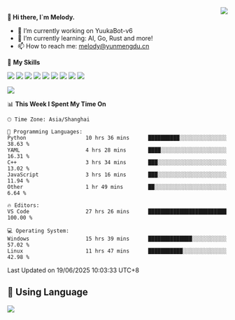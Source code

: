 <a href="#">
  <img align="right" src="https://github-readme-stats.vercel.app/api?username=melodyyuuka&count_private=true&show_icons=true" />
</a>

**👋 Hi there, I`m Melody.**

- 🔭 I’m currently working on YuukaBot-v6
- 🌱 I’m currently learning: AI, Go, Rust and more!
- 📫 How to reach me: melody@yunmengdu.cn

🌟 **My Skills** 

![](https://img.shields.io/badge/-Python-3e74a2?style=flat-square&logo=Python&logoColor=fff)
![](https://img.shields.io/badge/-Java-007396?style=flat-square&logo=OpenJDK&logoColor=fff)
![](https://img.shields.io/badge/-Node.js-339933?style=flat-square&logo=Node.js&logoColor=fff)
![](https://img.shields.io/badge/-Git-f05032?style=flat-square&logo=git&logoColor=fff)
![](https://img.shields.io/badge/-PostgreSQL-4169e1?style=flat-square&logo=PostgreSQL&logoColor=fff)
![](https://img.shields.io/badge/-Rust-000000?style=flat-square&logo=rust&logoColor=fff)
![](https://img.shields.io/badge/-VSCode-007acc?style=flat-square&logo=Visual-Studio-Code&logoColor=fff)
![](https://img.shields.io/badge/-FastAPI-009688?style=flat-square&logo=FastAPI&logoColor=fff)
![](https://img.shields.io/badge/-Linux-000000?style=flat-square&logo=Linux&logoColor=fff)


![](https://wakatime.com/badge/user/fa6dc0e2-47c5-4d2d-ae45-69fec6f2122c.svg)

<!--START_SECTION:waka-->
📊 **This Week I Spent My Time On** 

```text
🕑︎ Time Zone: Asia/Shanghai

💬 Programming Languages: 
Python                   10 hrs 36 mins      ██████████░░░░░░░░░░░░░░░   38.63 % 
YAML                     4 hrs 28 mins       ████░░░░░░░░░░░░░░░░░░░░░   16.31 % 
C++                      3 hrs 34 mins       ███░░░░░░░░░░░░░░░░░░░░░░   13.02 % 
JavaScript               3 hrs 16 mins       ███░░░░░░░░░░░░░░░░░░░░░░   11.94 % 
Other                    1 hr 49 mins        ██░░░░░░░░░░░░░░░░░░░░░░░    6.64 % 

🔥 Editors: 
VS Code                  27 hrs 26 mins      █████████████████████████   100.00 % 

💻 Operating System: 
Windows                  15 hrs 39 mins      ██████████████░░░░░░░░░░░   57.02 % 
Linux                    11 hrs 47 mins      ███████████░░░░░░░░░░░░░░   42.98 % 
```


 Last Updated on 19/06/2025 10:03:33 UTC+8
<!--END_SECTION:waka-->

## 🥰 **Using Language**

![](https://github-readme-stats.vercel.app/api/wakatime?username=MelodyYuyuko&layout=compact&hide_border=true)
